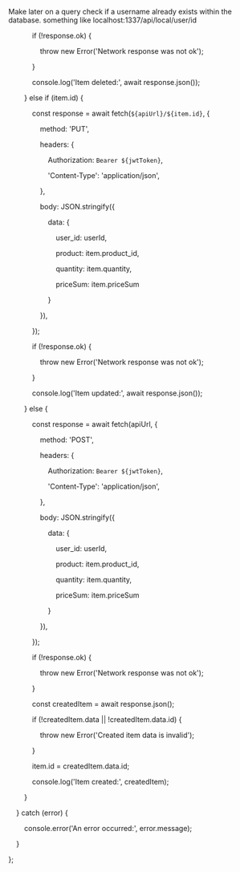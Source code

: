 Make later on a query check if a username already exists within the database.
	something like localhost:1337/api/local/user/id


  

            if (!response.ok) {

                throw new Error('Network response was not ok');

            }

            console.log('Item deleted:', await response.json());

        } else if (item.id) {

            const response = await fetch(`${apiUrl}/${item.id}`, {

                method: 'PUT',

                headers: {

                    Authorization: `Bearer ${jwtToken}`,

                    'Content-Type': 'application/json',

                },

                body: JSON.stringify({

                    data: {

                        user_id: userId,

                        product: item.product_id,

                        quantity: item.quantity,

                        priceSum: item.priceSum

                    }

                }),

            });

  

            if (!response.ok) {

                throw new Error('Network response was not ok');

            }

            console.log('Item updated:', await response.json());

        } else {

            const response = await fetch(apiUrl, {

                method: 'POST',

                headers: {

                    Authorization: `Bearer ${jwtToken}`,

                    'Content-Type': 'application/json',

                },

                body: JSON.stringify({

                    data: {

                        user_id: userId,

                        product: item.product_id,

                        quantity: item.quantity,

                        priceSum: item.priceSum

                    }

                }),

            });

  

            if (!response.ok) {

                throw new Error('Network response was not ok');

            }

            const createdItem = await response.json();

            if (!createdItem.data || !createdItem.data.id) {

                throw new Error('Created item data is invalid');

            }

            item.id = createdItem.data.id;

            console.log('Item created:', createdItem);

        }

    } catch (error) {

        console.error('An error occurred:', error.message);

    }

};